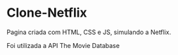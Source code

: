 # Clone-Netflix
Pagina criada com HTML, CSS e JS, simulando a Netflix.

Foi utilizada a API The Movie Database 
